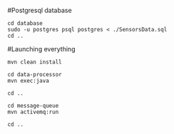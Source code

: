#Postgresql database
```
cd database
sudo -u postgres psql postgres < ./SensorsData.sql
cd ..
```

#Launching everything
```
mvn clean install

cd data-processor
mvn exec:java

cd ..

cd message-queue
mvn activemq:run

cd ..
```

